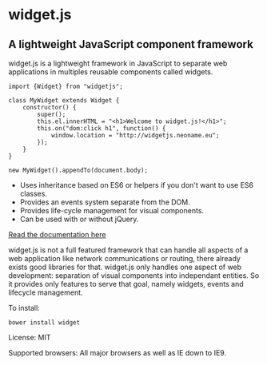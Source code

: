 
widget.js
=========

A lightweight JavaScript component framework
--------------------------------------------

widget.js is a lightweight framework in JavaScript to separate web applications in multiples reusable components called
widgets.

    import {Widget} from "widgetjs";

    class MyWidget extends Widget {
        constructor() {
            super();
            this.el.innerHTML = "<h1>Welcome to widget.js!</h1>";
            this.on("dom:click h1", function() {
                window.location = "http://widgetjs.neoname.eu";
            });
        }
    }

    new MyWidget().appendTo(document.body);

* Uses inheritance based on ES6 or helpers if you don't want to use ES6 classes.
* Provides an events system separate from the DOM.
* Provides life-cycle management for visual components.
* Can be used with or without jQuery.

[Read the documentation here](http://widgetjs.readthedocs.org/)

widget.js is not a full featured framework that can handle all aspects of a web application like network communications
or routing, there already exists good libraries for that. widget.js only handles one aspect of web development:
separation of visual components into independant entities. So it provides only features to serve that goal, namely
widgets, events and lifecycle management.

To install:

    bower install widget

License: MIT

Supported browsers: All major browsers as well as IE down to IE9.
